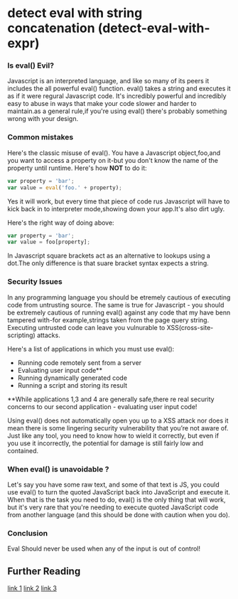 # detect eval with string concatenation (detect-eval-with-expr)
### Is eval() Evil? 
Javascript is an interpreted language, and like so many of its peers it includes the all powerful eval() function.
eval() takes a string and executes it as if it were regural Javascript code.
It's incredibly powerful and incredibly easy to abuse in ways that make your code slower and harder to maintain.as a general rule,if you're using eval() there's probably something wrong with your design.

### Common mistakes
Here's the classic misuse of eval().
You have a Javascript object,foo,and you want to access a property on it-but you don't know the name of the property until runtime.
Here's how **NOT** to do it:

```javascript
var property = 'bar';
var value = eval('foo.' + property);
```
Yes it will work, but every time that piece of code rus Javascript will have to kick back in to interpreter mode,showing down your app.It's also dirt ugly.

Here's the right way of doing above:
```javascript
var property = 'bar';
var value = foo[property];
```
In Javascript square brackets act as an alternative to lookups using a dot.The only difference is that suare bracket syntax expects a string.

### Security Issues
In any programming language you should be etremely cautious of executing code from untrusting source.
The same is true for Javascript - you should be extremely cautious of running eval() against any code that my have benn tampered with-for example,strings taken from the page query string.
Executing untrusted code can leave you vulnurable to XSS(cross-site-scripting) attacks.

Here's a list of applications in which you must use eval():
* Running code remotely sent from a server
* Evaluating user input code**
* Running dynamically generated code
* Running a script and storing its result

**While applications 1,3 and 4 are generally safe,there re real security concerns to our second application - evaluating user input code!

Using eval() does not automatically open you up to a XSS attack nor does it mean there is some lingering security vulnerability that you’re not aware of.
Just like any tool, you need to know how to wield it correctly, but even if you use it incorrectly, the potential for damage is still fairly low and contained.

### When eval() is unavoidable ?
Let's say you have some raw text, and some of that text is JS, you could use eval() to turn the quoted JavaScript back into JavaScript and execute it.
When that is the task you need to do, eval() is the only thing that will work, but it's very rare that you're needing to execute quoted JavaScript code from another language (and this should be done with caution when you do).

### Conclusion
Eval Should never be used when any of the input is out of control!

## Further Reading
[link 1](https://developer.mozilla.org/en-US/docs/Web/JavaScript/Reference/Global_Objects/eval)
[link 2](https://blog.risingstack.com/node-js-security-tips/)
[link 3](https://24ways.org/2005/dont-be-eval)
